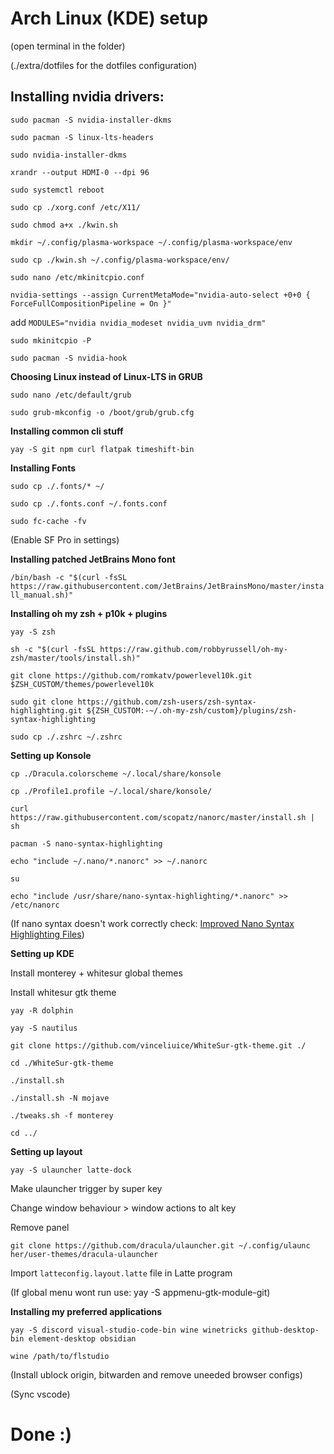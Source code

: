 # Arch Linux (KDE) setup

(open terminal in the folder)

(./extra/dotfiles for the dotfiles configuration)

## **Installing nvidia drivers:**

`sudo pacman -S nvidia-installer-dkms`

`sudo pacman -S linux-lts-headers`

`sudo nvidia-installer-dkms`

`xrandr --output HDMI-0 --dpi 96`

`sudo systemctl reboot`

`sudo cp ./xorg.conf /etc/X11/`

`sudo chmod a+x ./kwin.sh`

`mkdir ~/.config/plasma-workspace ~/.config/plasma-workspace/env`

`sudo cp ./kwin.sh ~/.config/plasma-workspace/env/`

`sudo nano /etc/mkinitcpio.conf`

`nvidia-settings --assign CurrentMetaMode="nvidia-auto-select +0+0 { ForceFullCompositionPipeline = On }"`

add `MODULES="nvidia nvidia_modeset nvidia_uvm nvidia_drm"`

`sudo mkinitcpio -P`

`sudo pacman -S nvidia-hook`

**Choosing Linux instead of Linux-LTS in GRUB**

`sudo nano /etc/default/grub`

`sudo grub-mkconfig -o /boot/grub/grub.cfg`

**Installing common cli stuff**

`yay -S git npm curl flatpak timeshift-bin`

**Installing Fonts**

`sudo cp ./.fonts/* ~/`

`sudo cp ./.fonts.conf ~/.fonts.conf`

`sudo fc-cache -fv`

(Enable SF Pro in settings)

**Installing patched JetBrains Mono font**

`/bin/bash -c "$(curl -fsSL https://raw.githubusercontent.com/JetBrains/JetBrainsMono/master/install_manual.sh)"`

**Installing oh my zsh + p10k + plugins**

`yay -S zsh`

`sh -c "$(curl -fsSL https://raw.github.com/robbyrussell/oh-my-zsh/master/tools/install.sh)"`

`git clone https://github.com/romkatv/powerlevel10k.git $ZSH_CUSTOM/themes/powerlevel10k`

`sudo git clone https://github.com/zsh-users/zsh-syntax-highlighting.git ${ZSH_CUSTOM:-~/.oh-my-zsh/custom}/plugins/zsh-syntax-highlighting`

`sudo cp ./.zshrc ~/.zshrc`

**Setting up Konsole**

`cp ./Dracula.colorscheme ~/.local/share/konsole`

`cp ./Profile1.profile ~/.local/share/konsole/`

`curl https://raw.githubusercontent.com/scopatz/nanorc/master/install.sh | sh`

`pacman -S nano-syntax-highlighting`

`echo "include ~/.nano/*.nanorc" >> ~/.nanorc`

`su`

`echo "include /usr/share/nano-syntax-highlighting/*.nanorc" >> /etc/nanorc`

(If nano syntax doesn't work correctly check: [Improved Nano Syntax Highlighting Files](https://github.com/scopatz/nanorc))

**Setting up KDE**

Install monterey + whitesur global themes

Install whitesur gtk theme

`yay -R dolphin`

`yay -S nautilus`

`git clone https://github.com/vinceliuice/WhiteSur-gtk-theme.git ./`

`cd ./WhiteSur-gtk-theme`

`./install.sh`

`./install.sh -N mojave`

`./tweaks.sh -f monterey`

`cd ../`

**Setting up layout**

`yay -S ulauncher latte-dock`

Make ulauncher trigger by super key

Change window behaviour > window actions to alt key

Remove panel

`git clone https://github.com/dracula/ulauncher.git ~/.config/ulaunc  
her/user-themes/dracula-ulauncher`

Import `latteconfig.layout.latte` file in Latte program

(If global menu wont run use: yay -S appmenu-gtk-module-git)

**Installing my preferred applications**

`yay -S discord visual-studio-code-bin wine winetricks github-desktop-bin element-desktop obsidian`

`wine /path/to/flstudio`

(Install ublock origin, bitwarden and remove uneeded browser configs)

(Sync vscode)

# Done :)
